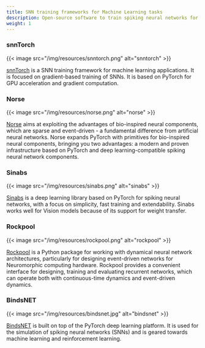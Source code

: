 ```yaml
---
title: SNN training frameworks for Machine Learning tasks
description: Open-source software to train spiking neural networks for ML tasks.
weight: 1
---
```


### snnTorch

{{< image src="/img/resources/snntorch.png" alt="snntorch" >}}

[snnTorch](https://github.com/jeshraghian/snntorch) is a SNN training framework for machine learning applications. It is focused on gradient-based training of SNNs. 
It is based on PyTorch for GPU acceleration and gradient computation. 

### Norse

{{< image src="/img/resources/norse.png" alt="norse" >}}

[Norse](https://norse.github.io/norse/) aims at exploiting the advantages of bio-inspired neural components, which are sparse and event-driven - a fundamental difference from artificial neural networks. Norse expands PyTorch with primitives for bio-inspired neural components, bringing you two advantages: a modern and proven infrastructure based on PyTorch and deep learning-compatible spiking neural network components.

### Sinabs

{{< image src="/img/resources/sinabs.png" alt="sinabs" >}}

[Sinabs](https://sinabs.readthedocs.io) is a deep learning library based on PyTorch for spiking neural networks, with a focus on simplicity, fast training and extendability. Sinabs works well for Vision models because of its support for weight transfer.

### Rockpool

{{< image src="/img/resources/rockpool.png" alt="rockpool" >}}

[Rockpool](https://synsense.gitlab.io/rockpool/) is a Python package for working with dynamical neural network architectures, particularly for designing event-driven networks for Neuromorphic computing hardware. Rockpool provides a convenient interface for designing, training and evaluating recurrent networks, which can operate both with continuous-time dynamics and event-driven dynamics.

### BindsNET

{{< image src="/img/resources/bindsnet.jpg" alt="bindsnet" >}}

[BindsNET](https://bindsnet-docs.readthedocs.io/) is built on top of the PyTorch deep learning platform. It is used for the simulation of spiking neural networks (SNNs) and is geared towards machine learning and reinforcement learning.


